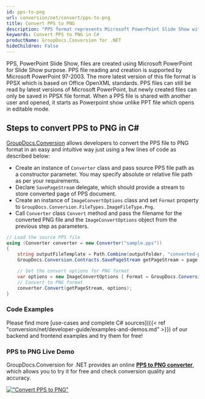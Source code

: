 ```yaml
---
id: pps-to-png
url: conversion/net/convert/pps-to-png
title: Convert PPS to PNG
description: "PPS format represents Microsoft PowerPoint Slide Show with .pps extension. Learn how to convert PPS to PNG file programmatically in C# language using GroupDocs.Conversion for .NET library."
keywords: Convert PPS to PNG in C#
productName: GroupDocs.Conversion for .NET
hideChildren: False
---
```


PPS, PowerPoint Slide Show, files are created using Microsoft PowerPoint for Slide Show purpose. PPS file reading and creation is supported by Microsoft PowerPoint 97-2003. The more latest version of this file format is PPSX which is based on Office OpenXML standards. PPS files can still be read by latest versions of Microsoft PowerPoint, but newly created files can only be saved in PPSX file format. When a PPS file is shared with another user and opened, it starts as Powerpoint show unlike PPT file which opens in editable mode. 

## Steps to convert PPS to PNG in C#

[GroupDocs.Conversion](https://products.groupdocs.com/conversion/net) allows developers to convert the PPS file to PNG format in an easy and intuitive way just using a few lines of code as described below:

* Create an instance of `Converter` class and pass source PPS file path as a constructor parameter. You may specify absolute or relative file path as per your requirements. 
* Declare `SavePageStream` delegate, which should provide a stream to store converted page of PPS document.
* Create an instance of `ImageConvertOptions` class and set `Format` property to `GroupDocs.Conversion.FileTypes.ImageFileType.Png`.
* Call `Converter` class `Convert` method and pass the filename for the converted PNG file and the `ImageConvertOptions` object from the previous step as parameters.

```csharp
// Load the source PPS file
using (Converter converter = new Converter("sample.pps"))
{
    string outputFileTemplate = Path.Combine(outputFolder, "converted-page-{0}.png");
    GroupDocs.Conversion.Contracts.SavePageStream getPageStream = page => new FileStream(string.Format(outputFileTemplate, page), FileMode.Create);

    // Set the convert options for PNG format
    var options = new ImageConvertOptions { Format = GroupDocs.Conversion.FileTypes.ImageFileType.Png };   
    // Convert to PNG format
    converter.Convert(getPageStream, options);
}
```

### Code Examples

Please find more [use-cases and complete C# sources]({{< ref "conversion/net/developer-guide/examples-and-demos.md" >}}) of our backend and frontend examples and try them for free!

### PPS to PNG Live Demo

GroupDocs.Conversion for .NET provides an online [**PPS to PNG converter**](https://products.groupdocs.app/conversion/pps-to-png), which allows you to try it for free and check conversion quality and accuracy.

[!["Convert PPS to PNG"](conversion/net/images/convert-to-png/convert-pps-to-png.png)](https://products.groupdocs.app/conversion/pps-to-png)